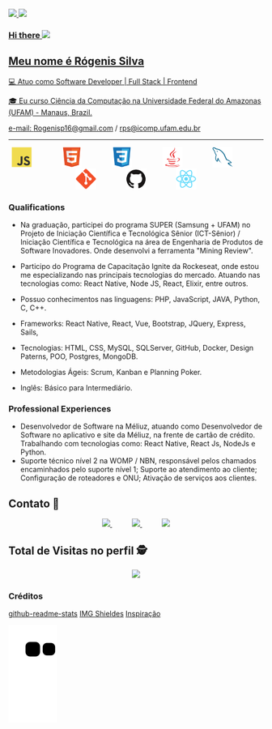 
</br>

 <div>
  <a href="https://github.com/Rogenis">
  <img height="180em" src="https://github-readme-stats.vercel.app/api?username=Rogenis&show_icons=true&theme=dracula&include_all_commits=false&count_private=true"/>
  <img height="180em" src="https://github-readme-stats.vercel.app/api/top-langs/?username=Rogenis&layout=compact&langs_count=16&theme=dracula"/>
</div>

### Hi there <img src="https://raw.githubusercontent.com/iampavangandhi/iampavangandhi/master/gifs/Hi.gif" width="30px"></h2>


## Meu nome é Rógenis Silva 

 💻 Atuo como Software Developer | Full Stack | Frontend
 
🎓 Eu curso Ciência da Computação na Universidade Federal do Amazonas (UFAM) - Manaus, Brazil.

e-mail: Rogenisp16@gmail.com / rps@icomp.ufam.edu.br 

----------------


<p align="center">
    <img height="40" src="https://raw.githubusercontent.com/devicons/devicon/master/icons/javascript/javascript-original.svg">
    &nbsp;&nbsp;&nbsp;&nbsp;&nbsp;&nbsp;&nbsp;&nbsp;&nbsp;&nbsp;&nbsp;&nbsp;&nbsp;
    <img height="40" src="https://raw.githubusercontent.com/devicons/devicon/master/icons/html5/html5-original.svg">
    &nbsp;&nbsp;&nbsp;&nbsp;&nbsp;&nbsp;&nbsp;&nbsp;&nbsp;&nbsp;&nbsp;&nbsp;&nbsp;
    <img height="40" src="https://raw.githubusercontent.com/devicons/devicon/master/icons/css3/css3-original.svg">
    &nbsp;&nbsp;&nbsp;&nbsp;&nbsp;&nbsp;&nbsp;&nbsp;&nbsp;&nbsp;&nbsp;&nbsp;&nbsp;
    <img height="40" src="https://raw.githubusercontent.com/devicons/devicon/master/icons/java/java-plain.svg">
    &nbsp;&nbsp;&nbsp;&nbsp;&nbsp;&nbsp;&nbsp;&nbsp;&nbsp;&nbsp;&nbsp;&nbsp;&nbsp;
    <img height="40" src="https://raw.githubusercontent.com/devicons/devicon/master/icons/mysql/mysql-original.svg">
     &nbsp;&nbsp;&nbsp;&nbsp;&nbsp;&nbsp;&nbsp;&nbsp;&nbsp;&nbsp;&nbsp;&nbsp;&nbsp;
    <img height="40" src="https://raw.githubusercontent.com/devicons/devicon/master/icons/git/git-original.svg">
    &nbsp;&nbsp;&nbsp;&nbsp;&nbsp;&nbsp;&nbsp;&nbsp;&nbsp;&nbsp;&nbsp;&nbsp;&nbsp;
    <img height="40" src="https://raw.githubusercontent.com/devicons/devicon/master/icons/github/github-original.svg">
    &nbsp;&nbsp;&nbsp;&nbsp;&nbsp;&nbsp;&nbsp;&nbsp;&nbsp;&nbsp;&nbsp;&nbsp;&nbsp;
    <img height="40" src="https://raw.githubusercontent.com/devicons/devicon/master/icons/react/react-original.svg">
    
   
</p>


### Qualifications

- Na graduação, participei do programa SUPER (Samsung + UFAM) no Projeto de Iniciação Científica e Tecnológica Sênior (ICT-Sênior) / Iniciação Científica e Tecnológica na área de Engenharia de Produtos de Software Inovadores. Onde desenvolvi a ferramenta "Mining Review".

- Participo do Programa de Capacitação Ignite da Rockeseat, onde estou me especializando nas principais tecnologias do mercado. Atuando nas tecnologias como: React Native, Node JS, React, Elixir, entre outros.

- Possuo conhecimentos nas linguagens: PHP, JavaScript, JAVA, Python, C, C++.
- Frameworks: React Native, React, Vue, Bootstrap, JQuery, Express, Sails,
- Tecnologias: HTML, CSS, MySQL, SQLServer, GitHub, Docker, Design Paterns, POO, Postgres, MongoDB.
- Metodologias Ágeis: Scrum, Kanban e Planning Poker.
- Inglês: Básico para Intermediário.

### Professional Experiences

- Desenvolvedor de Software na Méliuz, atuando como Desenvolvedor de Software no aplicativo e site da Méliuz, na frente de cartão de crédito. Trabalhando com tecnologias como: React Native, React Js, NodeJs e Python.
-  Suporte técnico nível 2 na WOMP / NBN, responsável pelos chamados encaminhados pelo suporte nível 1;
Suporte ao atendimento ao cliente; Configuração de roteadores e ONU; Ativação de serviços aos clientes.


## Contato :iphone:

<p align="center">
    <a href="https://github.com/Rogenis">
        <img  src="https://img.shields.io/badge/github-%23100000.svg?&style=for-the-badge&logo=github&logoColor=white&link=mailto:https://github.com/Rogenis">
    </a>
    &nbsp;&nbsp;&nbsp;&nbsp;&nbsp;&nbsp;&nbsp;&nbsp;&nbsp;
    <a href="mailto:rogenisp16@gmail.com">
        <img src="https://img.shields.io/badge/gmail-D14836?&style=for-the-badge&logo=gmail&logoColor=white&link=mailto:rogenisp16@gmail.com">
    </a>
    &nbsp;&nbsp;&nbsp;&nbsp;&nbsp;&nbsp;&nbsp;&nbsp;&nbsp;
    <a href="https://www.linkedin.com/in/rogenis-pereira">
        <img src="https://img.shields.io/badge/linkedin-%230077B5.svg?&style=for-the-badge&logo=linkedin&logoColor=white&link=mailto:https://www.linkedin.com/in/rogenis-pereira">
    </a>
</p>

<p align="center"> 

 ## Total de Visitas no perfil :detective: <br>
 <p align="center"> 
   <img alingn="center" src="https://profile-counter.glitch.me/Rogenis/count.svg" />
 </p>

</p>

<p align="center">

  ### Créditos
  <a href="https://github.com/anuraghazra/github-readme-stats">github-readme-stats</a>
  <a href="https://img.shields.io/">IMG Shieldes</a>
  <a href="https://github.com/teteusAraujo">Inspiração</a>
</p>

![Snake animation](https://github.com/rafaballerini/rafaballerini/blob/output/github-contribution-grid-snake.svg)
 
